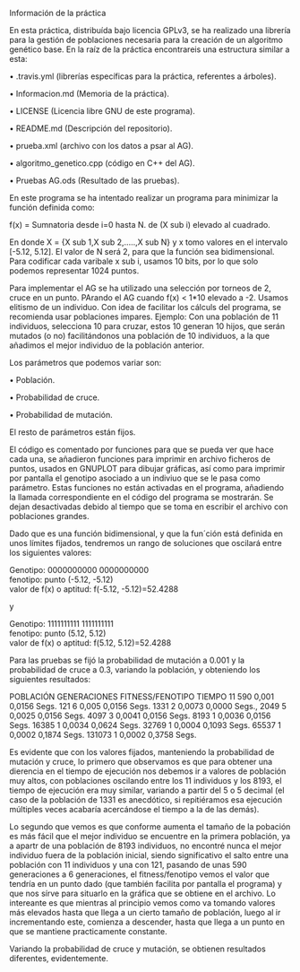 Información de la práctica

En esta práctica, distribuída bajo licencia GPLv3, se ha realizado una librería para la gestión de  poblaciones necesaria para la
creación de un algoritmo genético base. 
En la raíz de la práctica encontrareis una estructura similar a esta:

• .travis.yml                (librerías específicas para la práctica, referentes a árboles).

• Informacion.md             (Memoria de la práctica).

• LICENSE                    (Licencia libre GNU de este programa).

• README.md                  (Descripción del repositorio).

• prueba.xml                 (archivo con los datos a psar al AG).

• algoritmo_genetico.cpp     (código en C++ del AG).

• Pruebas AG.ods             (Resultado de las pruebas).


En este programa se ha intentado realizar un programa para minimizar la función definida como:

f(x) = Sumnatoria desde i=0 hasta N. de (X sub i) elevado al cuadrado.

En donde X = {X sub 1,X sub 2,.....,X sub N} y x tomo valores en el intervalo [-5.12, 5.12]. El valor de N será 2, para que la función sea bidimensional.
Para codificar cada varibale x sub i, usamos 10 bits, por lo que solo podemos representar 1024 puntos. 

Para implementar el AG se ha utilizado una selección por torneos de 2, cruce en un punto. PArando el AG cuando f(x) < 1*10 elevado a -2. Usamos elitismo de un individuo.
Con idea de facilitar los cálculs del programa, se recomienda usar poblaciones impares.
Ejemplo:
Con una población de 11 individuos, selecciona 10 para cruzar, estos 10 generan 10 hijos, que serán mutados (o no) facilitándonos una población de 10 individuos, a la que añadimos el mejor individuo de la población anterior.

Los parámetros que podemos variar son:

• Población.

• Probabilidad de cruce.

• Probabilidad de mutación.

El resto de parámetros están fijos.

El código es comentado por funciones para que se pueda ver que hace cada una, se añadieron funciones para imprimir en archivo 
ficheros de puntos, usados en GNUPLOT para dibujar gráficas, así como para imprimir por pantalla el genotipo asociado a un indiviuo que se le pasa como parámetro. Estas funciones no están activadas en el programa, añadiendo la llamada correspondiente
en el código del programa se mostrarán. Se dejan desactivadas debido al tiempo que se toma en escribir el archivo con poblaciones grandes.

Dado que es una función bidimensional, y que la fun´ción está definida en unos límites fijados, tendremos un rango de soluciones que oscilará entre los siguientes valores:

Genotipo: 0000000000 0000000000     
fenotipo: punto (-5.12, -5.12)   
valor de f(x) o aptitud: f(-5.12, -5.12)=52.4288

y

Genotipo: 1111111111 1111111111     
fenotipo: punto (5.12, 5.12)   
valor de f(x) o aptitud: f(5.12, 5.12)=52.4288


Para las pruebas se fijó la probabilidad de mutación a 0.001 y la probabilidad de cruce a 0.3, variando la población, y obteniendo los siguientes resultados:


POBLACIÓN	 GENERACIONES	FITNESS/FENOTIPO	TIEMPO
11	       590	        0,001	            0,0156 Segs. 
121		     6	          0,005	            0,0156 Segs. 
1331		   2	          0,0073	          0,0000 Segs.,
2049		   5	          0,0025	          0,0156 Segs.
4097		   3	          0,0041	          0,0156 Segs.
8193		   1	          0,0036	          0,0156 Segs.
16385		   1	          0,0034	          0,0624 Segs.
32769		   1	          0,0004	          0,1093 Segs.
65537		   1	          0,0002	          0,1874 Segs.
131073		 1	          0,0002	          0,3758 Segs.


Es evidente que con los valores fijados, manteniendo la probabilidad de mutación y cruce, lo primero que observamos es que 
para obtener una dierencia en el tiempo de ejecución nos debemos ir a valores de población muy altos, con poblaciones oscilando 
entre los 11 individuos y los 8193, el tiempo de ejecución era muy similar, variando a partir del 5 o 5 decimal (el caso de la
población de 1331 es anecdótico, si repitiéramos esa ejecución múltiples veces acabaría acercándose el tiempo a la de las demás).

Lo segundo que vemos es que conforme aumenta el tamaño de la pobación es más fácil que el mejor individuo se encuentre en la primera población, ya  a apartr de una población de 8193 individuos, no encontré nunca el mejor individuo fuera de la población inicial, siendo significativo el salto entre una población con 11 individuos y una con 121, pasando de unas 590 generaciones a 6 generaciones, el fitness/fenotipo vemos el valor que tendría en un punto dado (que también facilita por pantalla el programa) y que nos sírve para situarlo en la gráfica que se obtiene en el archivo. Lo intereante es que mientras al principio vemos como va tomando valores más elevados hasta que llega a un cierto tamaño de población, luego al ir incrementando este, comienza a descender, hasta que llega a un punto en que se mantiene practicamente constante.

Variando la probabilidad de cruce y mutación, se obtienen resultados diferentes, evidentemente.
